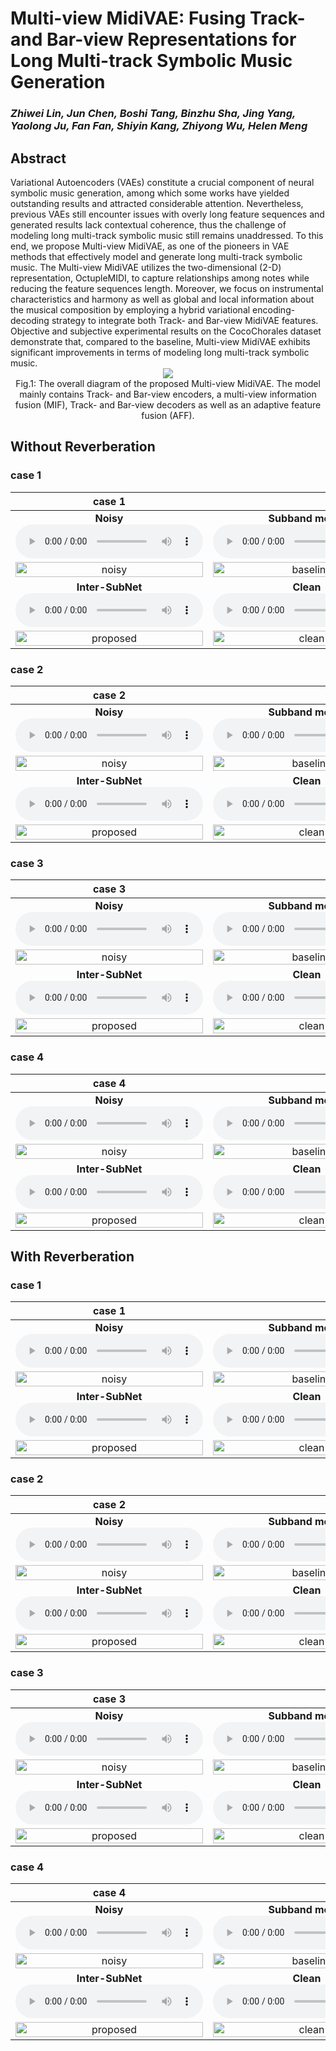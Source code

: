 # Multi-view MidiVAE: Fusing Track- and Bar-view Representations for Long Multi-track Symbolic Music Generation

### *Zhiwei Lin, Jun Chen, Boshi Tang, Binzhu Sha, Jing Yang, Yaolong Ju, Fan Fan, Shiyin Kang, Zhiyong Wu, Helen Meng*

<h2 id = "1">Abstract</h2>
Variational Autoencoders (VAEs)  constitute a crucial component of neural symbolic music generation, among which some works have yielded outstanding results and attracted considerable attention. Nevertheless, previous VAEs still encounter issues with overly long feature sequences and generated results lack contextual coherence, thus the challenge of modeling long multi-track symbolic music still remains unaddressed. To this end, we propose Multi-view MidiVAE, as one of the pioneers in VAE methods that effectively model and generate long multi-track symbolic music.
The Multi-view MidiVAE utilizes the two-dimensional (2-D) representation, OctupleMIDI, to capture relationships among notes while reducing the feature sequences length. Moreover, we focus on instrumental characteristics and harmony as well as global and local information about the musical composition by employing a hybrid variational encoding-decoding strategy to integrate both Track- and Bar-view MidiVAE features. Objective and subjective experimental results on the CocoChorales dataset demonstrate that, compared to the baseline, Multi-view MidiVAE exhibits significant improvements in terms of modeling long multi-track symbolic music. 

<center>
    <script src="https://polyfill.io/v3/polyfill.min.js?features=es6"></script>
	<script id="MathJax-script" async
        src="https://cdn.jsdelivr.net/npm/mathjax@3/es5/tex-mml-chtml.js">
</script>
    <img style="zoom: 100%;" 
    src="./data/fig/total_graph_.jpg">
    <br>
    <div class="caption" style="max-width: 1000px;"> 
    Fig.1: The overall diagram of the proposed Multi-view MidiVAE. The model mainly contains Track- and Bar-view encoders, a multi-view information fusion (MIF), Track- and Bar-view decoders as well as an adaptive feature fusion (AFF).
    </div>
</center>




## Without Reverberation

<h3 id = "3"> case 1</h3>

|                          **case 1**                          |                                                              |
| :----------------------------------------------------------: | :----------------------------------------------------------: |
| **Noisy** <br><audio controls><source src="./data/no_reverb/example245/noisy.wav" type="audio/wav">Your browser does not support the audio element.</audio> | **Subband model** <br>  <audio controls><source src="./data/no_reverb/example245/Subband_model.wav" type="audio/wav">Your browser does not support the audio element.</audio> |
| <img src="./data/no_reverb/example245/noisy.jpg" alt="noisy" width="100%" /> | <img src="./data/no_reverb/example245/Subband_model.jpg" alt="baseline" width="100%" /> |
| **Inter-SubNet**<br>  <audio controls><source src="./data/no_reverb/example245/Inter_SubNet.wav" type="audio/wav">Your browser does not support the audio element.</audio> | **Clean** <br> <audio controls><source src="./data/no_reverb/example245/clean.wav" type="audio/wav">Your browser does not support the audio element.</audio> |
| <img src="./data/no_reverb/example245/Inter_SubNet.jpg" alt="proposed" width="100%" /> | <img src="./data/no_reverb/example245/clean.jpg" alt="clean" width="100%" /> |



<h3 id = "3"> case 2</h3>

|                          **case 2**                          |                                                              |
| :----------------------------------------------------------: | :----------------------------------------------------------: |
| **Noisy** <br><audio controls><source src="./data/no_reverb/example110/noisy.wav" type="audio/wav">Your browser does not support the audio element.</audio> | **Subband model** <br>  <audio controls><source src="./data/no_reverb/example110/Subband_model.wav" type="audio/wav">Your browser does not support the audio element.</audio> |
| <img src="./data/no_reverb/example110/noisy.jpg" alt="noisy" width="100%" /> | <img src="./data/no_reverb/example110/Subband_model.jpg" alt="baseline" width="100%" /> |
| **Inter-SubNet**<br>  <audio controls><source src="./data/no_reverb/example110/Inter_SubNet.wav" type="audio/wav">Your browser does not support the audio element.</audio> | **Clean** <br> <audio controls><source src="./data/no_reverb/example110/clean.wav" type="audio/wav">Your browser does not support the audio element.</audio> |
| <img src="./data/no_reverb/example110/Inter_SubNet.jpg" alt="proposed" width="100%" /> | <img src="./data/no_reverb/example110/clean.jpg" alt="clean" width="100%" /> |



<h3 id = "3"> case 3</h3>

|                          **case 3**                          |                                                              |
| :----------------------------------------------------------: | :----------------------------------------------------------: |
| **Noisy**<br/>  <audio controls><source src="./data/no_reverb/example38/noisy.wav" type="audio/wav">Your browser does not support the audio element.</audio> | **Subband model**<br/>   <audio controls><source src="./data/no_reverb/example38/Subband_model.wav" type="audio/wav">Your browser does not support the audio element.</audio> |
| <img src="./data/no_reverb/example38/noisy.jpg" alt="noisy" width="100%" /> | <img src="./data/no_reverb/example38/Subband_model.jpg" alt="baseline" width="100%"/> |
| **Inter-SubNet**  <br/><audio controls><source src="./data/no_reverb/example38/Inter_SubNet.wav" type="audio/wav">Your browser does not support the audio element.</audio> | **Clean**  <br/><audio controls><source src="./data/no_reverb/example38/clean.wav" type="audio/wav">Your browser does not support the audio element.</audio> |
| <img src="./data/no_reverb/example38/Inter_SubNet.jpg" alt="proposed" width="100%" /> | <img src="./data/no_reverb/example38/clean.jpg" alt="clean" width="100%" /> |



<h3 id = "3"> case 4</h3>

|                          **case 4**                          |                                                              |
| :----------------------------------------------------------: | :----------------------------------------------------------: |
| **Noisy**  <br/><audio controls><source src="./data/no_reverb/example213/noisy.wav" type="audio/wav">Your browser does not support the audio element.</audio> | **Subband model**  <br/><audio controls><source src="./data/no_reverb/example213/Subband_model.wav" type="audio/wav">Your browser does not support the audio element.</audio> |
| <img src="./data/no_reverb/example213/noisy.jpg" alt="noisy" width="100%" /> | <img src="./data/no_reverb/example213/Subband_model.jpg" alt="baseline" width="100%" /> |
| **Inter-SubNet**  <br/><audio controls><source src="./data/no_reverb/example213/Inter_SubNet.wav" type="audio/wav">Your browser does not support the audio element.</audio> | **Clean**  <br/><audio controls><source src="./data/no_reverb/example213/clean.wav" type="audio/wav">Your browser does not support the audio element.</audio> |
| <img src="./data/no_reverb/example213/Inter_SubNet.jpg" alt="proposed" width="100%" /> | <img src="./data/no_reverb/example213/clean.jpg" alt="clean" width="100%" /> |







## With Reverberation

<h3 id = "3"> case 1</h3>

|                          **case 1**                          |                                                              |
| :----------------------------------------------------------: | :----------------------------------------------------------: |
| **Noisy** <br><audio controls><source src="./data/with_reverb/example38/noisy.wav" type="audio/wav">Your browser does not support the audio element.</audio> | **Subband model** <br>  <audio controls><source src="./data/with_reverb/example38/Subband_model.wav" type="audio/wav">Your browser does not support the audio element.</audio> |
| <img src="./data/with_reverb/example38/noisy.jpg" alt="noisy" width="100%"/> | <img src="./data/with_reverb/example38/Subband_model.jpg" alt="baseline" width="100%"/> |
| **Inter-SubNet**<br>  <audio controls><source src="./data/with_reverb/example38/Inter_SubNet.wav" type="audio/wav">Your browser does not support the audio element.</audio> | **Clean** <br> <audio controls><source src="./data/with_reverb/example38/clean.wav" type="audio/wav">Your browser does not support the audio element.</audio> |
| <img src="./data/with_reverb/example38/Inter_SubNet.jpg" alt="proposed" width="100%"/> | <img src="./data/with_reverb/example38/clean.jpg" alt="clean" width="100%"/> |



<h3 id = "3"> case 2</h3>

|                          **case 2**                          |                                                              |
| :----------------------------------------------------------: | :----------------------------------------------------------: |
| **Noisy** <br><audio controls><source src="./data/with_reverb/example110/noisy.wav" type="audio/wav">Your browser does not support the audio element.</audio> | **Subband model** <br>  <audio controls><source src="./data/with_reverb/example110/Subband_model.wav" type="audio/wav">Your browser does not support the audio element.</audio> |
| <img src="./data/with_reverb/example110/noisy.jpg" alt="noisy" width="100%" /> | <img src="./data/with_reverb/example110/Subband_model.jpg" alt="baseline" width="100%"/> |
| **Inter-SubNet**<br>  <audio controls><source src="./data/with_reverb/example110/Inter_SubNet.wav" type="audio/wav">Your browser does not support the audio element.</audio> | **Clean** <br> <audio controls><source src="./data/with_reverb/example110/clean.wav" type="audio/wav">Your browser does not support the audio element.</audio> |
| <img src="./data/with_reverb/example110/Inter_SubNet.jpg" alt="proposed" width="100%"/> | <img src="./data/with_reverb/example110/clean.jpg" alt="clean" width="100%"/> |



<h3 id = "3"> case 3</h3>

|                          **case 3**                          |                                                              |
| :----------------------------------------------------------: | :----------------------------------------------------------: |
| **Noisy**  <br/><audio controls><source src="./data/with_reverb/example245/noisy.wav" type="audio/wav">Your browser does not support the audio element.</audio> | **Subband model**   <br/><audio controls><source src="./data/with_reverb/example245/Subband_model.wav" type="audio/wav">Your browser does not support the audio element.</audio> |
| <img src="./data/with_reverb/example245/noisy.jpg" alt="noisy" width="100%"/> | <img src="./data/with_reverb/example245/Subband_model.jpg" alt="baseline" width="100%"/> |
| **Inter-SubNet**  <br/><audio controls><source src="./data/with_reverb/example245/Inter_SubNet.wav" type="audio/wav">Your browser does not support the audio element.</audio> | **Clean**  <br/><audio controls><source src="./data/with_reverb/example245/clean.wav" type="audio/wav">Your browser does not support the audio element.</audio> |
| <img src="./data/with_reverb/example245/Inter_SubNet.jpg" alt="proposed" width="100%"/> | <img src="./data/with_reverb/example245/clean.jpg" alt="clean" width="100%"/> |



<h3 id = "3"> case 4</h3>

|                          **case 4**                          |                                                              |
| :----------------------------------------------------------: | :----------------------------------------------------------: |
| **Noisy**  <br/><audio controls><source src="./data/with_reverb/example206/noisy.wav" type="audio/wav">Your browser does not support the audio element.</audio> | **Subband model**   <br/><audio controls><source src="./data/with_reverb/example206/Subband_model.wav" type="audio/wav">Your browser does not support the audio element.</audio> |
| <img src="./data/with_reverb/example206/noisy.jpg" alt="noisy" width="100%"/> | <img src="./data/with_reverb/example206/Subband_model.jpg" alt="baseline" width="100%"/> |
| **Inter-SubNet**  <br/><audio controls><source src="./data/with_reverb/example206/Inter_SubNet.wav" type="audio/wav">Your browser does not support the audio element.</audio> | **Clean**  <br/><audio controls><source src="./data/with_reverb/example206/clean.wav" type="audio/wav">Your browser does not support the audio element.</audio> |
| <img src="./data/with_reverb/example206/Inter_SubNet.jpg" alt="proposed" width="100%"/> | <img src="./data/with_reverb/example206/clean.jpg" alt="clean" width="100%"/> |
